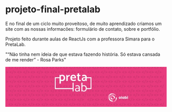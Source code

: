 # projeto-final-pretalab

E no final de um ciclo muito proveitoso, de muito aprendizado criamos um site com as nossas informacões: formulário de contato, sobre e portfólio.

Projeto feito durante aulas de ReactJs com a professora Simara para o PretaLab.

"“Não tinha nem ideia de que estava fazendo história. Só estava cansada de me render” - Rosa Parks"

![this is an image](./src/assets/pretalab.jfif)
